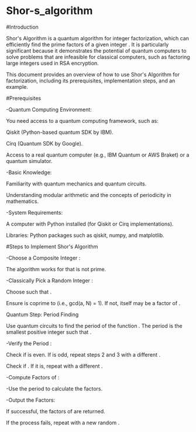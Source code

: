 # Shor-s_algorithm

#Introduction

Shor's Algorithm is a quantum algorithm for integer factorization, which can efficiently find the prime factors of a given integer . It is particularly significant because it demonstrates the potential of quantum computers to solve problems that are infeasible for classical computers, such as factoring large integers used in RSA encryption.

This document provides an overview of how to use Shor's Algorithm for factorization, including its prerequisites, implementation steps, and an example.

#Prerequisites

-Quantum Computing Environment:

You need access to a quantum computing framework, such as:

Qiskit (Python-based quantum SDK by IBM).

Cirq (Quantum SDK by Google).

Access to a real quantum computer (e.g., IBM Quantum or AWS Braket) or a quantum simulator.

-Basic Knowledge:

Familiarity with quantum mechanics and quantum circuits.

Understanding modular arithmetic and the concepts of periodicity in mathematics.

-System Requirements:

A computer with Python installed (for Qiskit or Cirq implementations).

Libraries: Python packages such as qiskit, numpy, and matplotlib.

#Steps to Implement Shor's Algorithm

-Choose a Composite Integer :

The algorithm works for  that is not prime.

-Classically Pick a Random Integer :

Choose  such that .

Ensure  is coprime to  (i.e., gcd(a, N) = 1). If not,  itself may be a factor of .

Quantum Step: Period Finding

Use quantum circuits to find the period  of the function . The period  is the smallest positive integer such that .

-Verify the Period :

Check if  is even. If  is odd, repeat steps 2 and 3 with a different .

Check if . If it is, repeat with a different .

-Compute Factors of :

-Use the period to calculate the factors.

-Output the Factors:

If successful, the factors of  are returned.

If the process fails, repeat with a new random .
